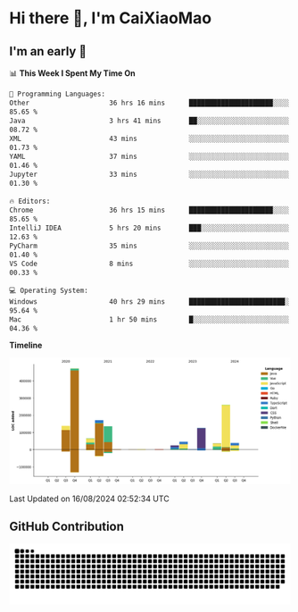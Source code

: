# Hi there 👋, I'm CaiXiaoMao

## I'm an early 🐤
<!--START_SECTION:waka-->
📊 **This Week I Spent My Time On** 

```text
💬 Programming Languages: 
Other                    36 hrs 16 mins      █████████████████████░░░░   85.65 % 
Java                     3 hrs 41 mins       ██░░░░░░░░░░░░░░░░░░░░░░░   08.72 % 
XML                      43 mins             ░░░░░░░░░░░░░░░░░░░░░░░░░   01.73 % 
YAML                     37 mins             ░░░░░░░░░░░░░░░░░░░░░░░░░   01.46 % 
Jupyter                  33 mins             ░░░░░░░░░░░░░░░░░░░░░░░░░   01.30 % 

🔥 Editors: 
Chrome                   36 hrs 15 mins      █████████████████████░░░░   85.65 % 
IntelliJ IDEA            5 hrs 20 mins       ███░░░░░░░░░░░░░░░░░░░░░░   12.63 % 
PyCharm                  35 mins             ░░░░░░░░░░░░░░░░░░░░░░░░░   01.40 % 
VS Code                  8 mins              ░░░░░░░░░░░░░░░░░░░░░░░░░   00.33 % 

💻 Operating System: 
Windows                  40 hrs 29 mins      ████████████████████████░   95.64 % 
Mac                      1 hr 50 mins        █░░░░░░░░░░░░░░░░░░░░░░░░   04.36 % 
```

**Timeline**

![Lines of Code chart](https://raw.githubusercontent.com/caixiaomao/caixiaomao/main/assets/bar_graph.png)


 Last Updated on 16/08/2024 02:52:34 UTC
<!--END_SECTION:waka-->

## GitHub Contribution
<picture>
  <source media="(prefers-color-scheme: dark)" srcset="/dist/snake/github-contribution-grid-snake-dark.svg" />
  <source media="(prefers-color-scheme: light)" srcset="/dist/snake/github-contribution-grid-snake.svg" />
  <img alt="github contribution grid snake animation" src="/dist/snake/github-contribution-grid-snake.svg" />
</picture>
